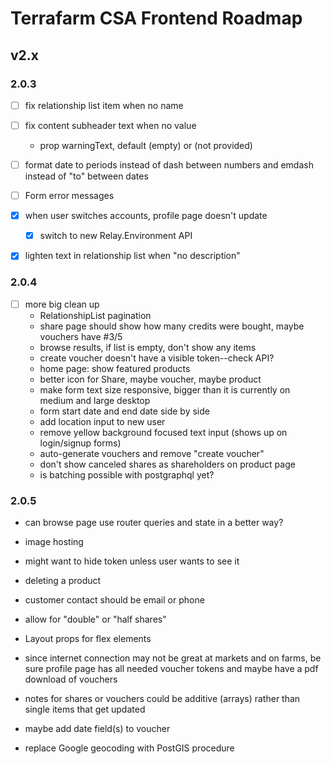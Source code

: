 # Terrafarm CSA Frontend Roadmap

## v2.x

### 2.0.3

- [ ] fix relationship list item when no name
- [ ] fix content subheader text when no value
  - prop warningText, default (empty) or (not provided)

- [ ] format date to periods instead of dash between numbers and emdash instead of "to" between dates
- [ ] Form error messages

- [x] when user switches accounts, profile page doesn't update
  - [x] switch to new Relay.Environment API
- [x] lighten text in relationship list when "no description"

### 2.0.4

- [ ] more big clean up
  - RelationshipList pagination
  - share page should show how many credits were bought, maybe vouchers have #3/5
  - browse results, if list is empty, don't show any items
  - create voucher doesn't have a visible token--check API?
  - home page: show featured products
  - better icon for Share, maybe voucher, maybe product
  - make form text size responsive, bigger than it is currently on medium and large desktop
  - form start date and end date side by side
  - add location input to new user
  - remove yellow background focused text input (shows up on login/signup forms)
  - auto-generate vouchers and remove "create voucher"
  - don't show canceled shares as shareholders on product page
  - is batching possible with postgraphql yet?

### 2.0.5

- can browse page use router queries and state in a better way?
- image hosting
- might want to hide token unless user wants to see it
- deleting a product
- customer contact should be email or phone
- allow for "double" or "half shares"
- Layout props for flex elements

- since internet connection may not be great at markets and on farms, be sure profile page has all needed voucher tokens and maybe have a pdf download of vouchers
- notes for shares or vouchers could be additive (arrays) rather than single items that get updated
- maybe add date field(s) to voucher
- replace Google geocoding with PostGIS procedure
